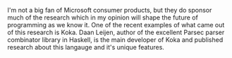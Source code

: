 I'm not a big fan of Microsoft consumer products, but they do sponsor much of the research which in my opinion will shape the future of programming as we know it. One of the recent examples of what came out of this research is Koka. Daan Leijen, author of the excellent Parsec parser combinator library in Haskell, is the main developer of Koka and published research about this langauge and it's unique features.


